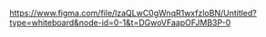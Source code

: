 https://www.figma.com/file/lzaQLwC0gWnqR1wxfzloBN/Untitled?type=whiteboard&node-id=0-1&t=DGwoVFaapOFJMB3P-0
